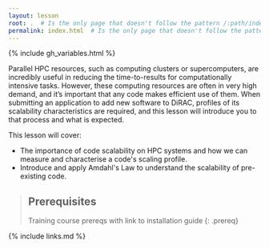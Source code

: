 ```yaml
---
layout: lesson
root: .  # Is the only page that doesn't follow the pattern /:path/index.html
permalink: index.html  # Is the only page that doesn't follow the pattern /:path/index.html
---
```


{% include gh_variables.html %}

Parallel HPC resources, such as computing clusters or supercomputers, are incredibly useful in reducing the time-to-results for computationally intensive tasks. However, these computing resources are often in very high demand, and it’s important that any code makes efficient use of them. When submitting an application to add new software to DiRAC, profiles of its scalability characteristics are required, and this lesson will introduce you to that process and what is expected.

<p>This lesson will cover:</p>

<ul>
  <li>The importance of code scalability on HPC systems and how we can measure and characterise a code's scaling profile.</li>
  <li>Introduce and apply Amdahl's Law to understand the scalability of pre-existing code.</li>
</ul>

> ## Prerequisites
>
> Training course prereqs with link to installation guide
{: .prereq}

[curriculum-handbook]: https://carpentries.github.io/curriculum-development/
[tech-intro]: https://carpentries.github.io/curriculum-development/technological-introductions.html

{% include links.md %}

